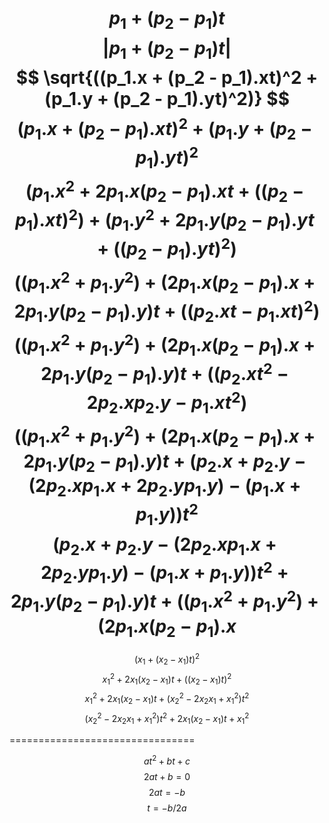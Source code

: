 $$
p_1 + (p_2 - p_1)t
$$
$$
|p_1 + (p_2 - p_1)t|
$$
$$
\sqrt{((p_1.x + (p_2 - p_1).xt)^2 + (p_1.y + (p_2 - p_1).yt)^2)}
$$
$$
(p_1.x + (p_2 - p_1).xt)^2 + (p_1.y + (p_2 - p_1).yt)^2
$$
$$
(p_1.x^2 + 2p_1.x(p_2 - p_1).xt + ((p_2 - p_1).xt)^2) + (p_1.y^2 + 2p_1.y(p_2 - p_1).yt + ((p_2 - p_1).yt)^2)
$$
$$
((p_1.x^2 + p_1.y^2) + (2p_1.x(p_2 - p_1).x + 2p_1.y(p_2 - p_1).y)t + ((p_2.xt - p_1.xt)^2)
$$
$$
((p_1.x^2 + p_1.y^2) + (2p_1.x(p_2 - p_1).x + 2p_1.y(p_2 - p_1).y)t + ((p_2.xt^2 - 2p_2.xp_2.y - p_1.xt^2)
$$
$$
((p_1.x^2 + p_1.y^2) + (2p_1.x(p_2 - p_1).x + 2p_1.y(p_2 - p_1).y)t + (p_2.x + p_2.y- (2p_2.xp_1.x + 2p_2.yp_1.y) - (p_1.x + p_1.y))t^2
$$
$$
(p_2.x + p_2.y- (2p_2.xp_1.x + 2p_2.yp_1.y) - (p_1.x + p_1.y))t^2 + 2p_1.y(p_2 - p_1).y)t + ((p_1.x^2 + p_1.y^2) + (2p_1.x(p_2 - p_1).x
$$
===================================

$$
(x_1 + (x_2 - x_1)t)^2
$$
$$
x_1^2 + 2x_1(x_2 - x_1)t + ((x_2 - x_1)t)^2
$$
$$
x_1^2 + 2x_1(x_2 - x_1)t + (x_2^2 - 2x_2x_1 + x_1^2)t^2
$$
$$
(x_2^2 - 2x_2x_1 + x_1^2)t^2 + 2x_1(x_2 - x_1)t + x_1^2
$$

================================

$$
at^2 + bt + c
$$
$$
2at + b = 0
$$
$$
2at = -b
$$
$$
t = -b/2a
$$
